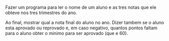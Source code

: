 Fazer um programa para ler o nome de um aluno e as tres notas que ele obteve nos tres trimestres do ano.

Ao final, mostrar qual a nota final do aluno no ano. 
Dizer tambem se o aluno esta aprovado ou reprovado e, em caso negativo, 
quantos pontos faltam para o aluno obter o minimo para ser aprovado (que e 60).